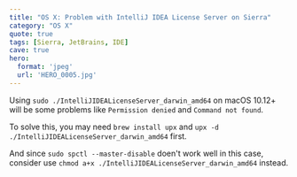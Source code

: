 ```yaml
---
title: "OS X: Problem with IntelliJ IDEA License Server on Sierra"
category: "OS X"
quote: true
tags: [Sierra, JetBrains, IDE]
cave: true
hero:
  format: 'jpeg'
  url: 'HERO_0005.jpg'
---
```

Using `sudo ./IntelliJIDEALicenseServer_darwin_amd64` on macOS 10.12+ will be some problems like `Permission denied` and `Command not found`.

To solve this, you may need `brew install upx` and `upx -d ./IntelliJIDEALicenseServer_darwin_amd64` first.

And since `sudo spctl --master-disable` doen't work well in this case, consider use `chmod a+x ./IntelliJIDEALicenseServer_darwin_amd64` instead.
